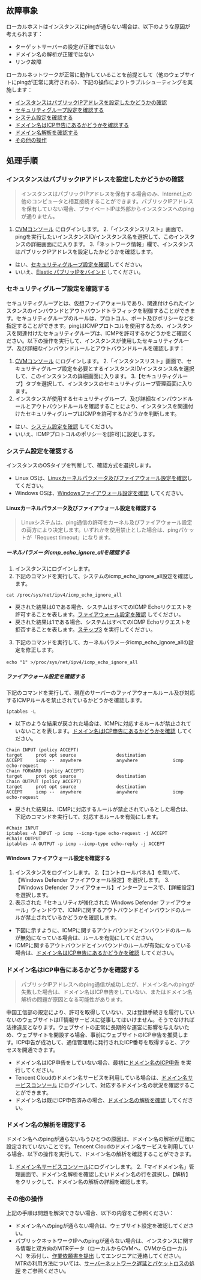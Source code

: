 ## 故障事象

ローカルホストはインスタンスにpingが通らない場合は、以下のような原因が考えられます：
- ターゲットサーバーの設定が正確ではない
- ドメイン名の解析が正確ではない
- リンク故障

ローカルネットワークが正常に動作していることを前提として（他のウェブサイトにpingが正常に実行される）、下記の操作によりトラブルシューティングを実施します：
- [インスタンスはパブリックIPアドレスを設定したかどうかの確認](#isConfigurePublicIP)
- [セキュリティグループ設定を確認する](#CheckSecurityGroupSetting)
- [システム設定を確認する](#CheckOSSetting)
- [ドメイン名はICP申告にあるかどうかを確認する](#CheckDomainRegistration)
- [ドメイン名解析を確認する](#CheckDNS)
- [その他の操作](#OtherOperations)

## 処理手順

<span id="isConfigurePublicIP"></span>
### インスタンスはパブリックIPアドレスを設定したかどうかの確認

> インスタンスはパブリックIPアドレスを保有する場合のみ、Internet上の他のコンピュータと相互接続することができます。パブリックIPアドレスを保有していない場合、プライベートIPは外部からインスタンスへのpingが通りません。
>
1. [CVMコンソール](https://console.cloud.tencent.com/cvm/index) にログインします。
2.「インスタンスリスト」画面で、pingを実行したいインスタンスID/インスタンス名を選択して、このインスタンスの詳細画面にに入ります。
3.「ネットワーク情報」欄で、インスタンスはパブリックIPアドレスを設定したかどうかを確認します。
 - はい、[セキュリティグループ設定を確認](#CheckSecurityGroupSetting)してください。
 - いいえ、[Elastic パブリッIPをバインド](https://intl.cloud.tencent.com/document/product/213/16586) してください。

<span id="CheckSecurityGroupSetting"></span>
### セキュリティグループ設定を確認する

セキュリティグループとは、仮想ファイアウォールであり、関連付けられたインスタンスのインバウンドとアウトバウンドトラフィックを制御することができます。セキュリティグループのルールは、プロトコル、ポート及びポリシーなどを指定することができます。pingはICMPプロトコルを使用するため、インスタンスを関連付けたセキュリティグループは、ICMPを許可するかどうかをご確認ください。以下の操作を実行して、インスタンスが使用したセキュリティグループ、及び詳細なインバウンドルールとアウトバウンドルールを確認します：
1. [CVMコンソール](https://console.cloud.tencent.com/cvm/index) にログインします。
2.「インスタンスリスト」画面で、セキュリティグループ設定を必要とするインスタンスID/インスタンス名を選択して、このインスタンスの詳細画面に入ります。
3.【セキュリティグループ】タブを選択して、インスタンスのセキュリティグループ管理画面に入ります。
4. インスタンスが使用するセキュリティグループ、及び詳細なインバウンドルールとアウトバウンドルールを確認することにより、インスタンスを関連付けたセキュリティグループはICMPを許可するかどうかを判断します。
 - はい、[システム設定を確認](#CheckOSSetting) してください。
 - いいえ、ICMPプロトコルのポリシーを[許可]に設定します。

<span id="CheckOSSetting"></span>
### システム設定を確認する

インスタンスのOSタイプを判断して、確認方式を選択します。
- Linux OSは、[Linuxカーネルパラメータ及びファイアウォール設定を確認](#CheckLinux)してください。
- Windows OSは、[Windowsファイアウォール設定を確認](#CheckWindows) してください。

<span id="CheckLinux"></span>
#### Linuxカーネルパラメータ及びファイアウォール設定を確認する

> Linuxシステムは、ping通信の許可をカーネル及びファイアウォール設定の両方により决定します。いずれかを使用禁止とした場合は、pingパケットが「Request timeout」になります。

##### ーネルパラメータicmp_echo_ignore_allを確認する

1. インスタンスにログインします。
2. 下記のコマンドを実行して、システムのicmp_echo_ignore_all設定を確認します。
```
cat /proc/sys/net/ipv4/icmp_echo_ignore_all
```
 - 戻された結果は0である場合、システムはすべてのICMP Echoリクエストを許可することを表します。[ファイアウォール設定を確認](#CheckLinuxFirewall) してください。
 - 戻された結果は1である場合、システムはすべてのICMP Echoリクエストを拒否することを表します。[ステップ3](#Linux_step03) を実行してください。
3. <span id="Linux_step03">下記のコマンドを実行して、カーネルパラメータicmp_echo_ignore_allの設定を修正します。</span>
```
echo "1" >/proc/sys/net/ipv4/icmp_echo_ignore_all　　
```

<span id="CheckLinuxFirewall"></span>
##### ファイアウォール設定を確認する

下記のコマンドを実行して、現在のサーバーのファイアウォールルール及び対応するICMPルールを禁止されているかどうかを確認します。
```
iptables -L
```
- 以下のような結果が戻された場合は、ICMPに対応するルールが禁止されていないことを表します。[ドメイン名はICP申告にあるかどうかを確認](#CheckDomainRegistration) してください。
```
Chain INPUT (policy ACCEPT)
target     prot opt source               destination         
ACCEPT     icmp --  anywhere             anywhere             icmp echo-request
Chain FORWARD (policy ACCEPT)
target     prot opt source               destination         
Chain OUTPUT (policy ACCEPT)
target     prot opt source               destination  
ACCEPT     icmp --  anywhere             anywhere             icmp echo-request
```
- 戻された結果は、ICMPに対応するルールが禁止されているとした場合は、下記のコマンドを実行して、対応するルールを有効にします。
```
#Chain INPUT
iptables -A INPUT -p icmp --icmp-type echo-request -j ACCEPT
#Chain OUTPUT
iptables -A OUTPUT -p icmp --icmp-type echo-reply -j ACCEPT
```

<span id="CheckWindows"></span>
#### Windows ファイアウォール設定を確認する

1. インスタンスをログインします。
2.【コントロールパネル】を開いて、【Windows Defender ファイアウォール設定】を選択します。
3.【Windows Defender ファイアウォール】インターフェースで、【詳細設定】を選択します。
4. 表示された「セキュリティが強化された Windows Defender ファイアウォール」ウィンドウで、ICMPに関するアウトバウンドとインバウンドのルールが禁止されているかどうかを確認します。
 - 下図に示すように、ICMPに関するアウトバウンドとインバウンドのルールが無効になっている場合は、ルールを有効にしてください。
 - ICMPに関するアウトバウンドとインバウンドのルールが有効になっている場合は、[ドメイン名はICP申告にあるかどうかを確認](#CheckDomainRegistration) してください。

<span id="CheckDomainRegistration"></span>
### ドメイン名はICP申告にあるかどうかを確認する

> パブリックIPアドレスへのping通信が成功したが、ドメイン名へのpingが失敗した場合は、ドメイン名はICP申告をしていない、またはドメイン名解析の問題が原因となる可能性があります。
>
中国工信部の規定により、許可を取得していない、又は登録手続きを履行していないのウェブサイトはIT情報サービスに従事してはいけません。そうでなければ法律違反となります。ウェブサイトの正常に長期的な運営に影響を与えないため、ウェブサイトを開設する場合、事前にウェブサイトのICP申告を推奨します。ICP申告が成功して、通信管理局に発行されたICP番号を取得すると、アクセスを開通できます。
- ドメイン名はICP申告をしていない場合、最初に[ドメイン名のICP申告](https://console.cloud.tencent.com/beian) を実行してください。
- Tencent Cloudのドメイン名サービスを利用している場合は、[ドメイン名サービスコンソール](https://console.cloud.tencent.com/domain) にログインして、対応するドメイン名の状況を確認することができます。
- ドメイン名は既にICP申告済みの場合、[ドメイン名の解析を確認](#CheckDNS) してください。

<span id="CheckDNS"></span>
### ドメイン名の解析を確認する

ドメイン名へのpingが通らないもうひとつの原因は、ドメイン名の解析が正確に設定されていないことです。Tencent Cloudのドメイン名サービスを利用している場合、以下の操作を実行して、ドメイン名の解析を確認することができます。
1. [ドメイン名サービスコンソール](https://console.cloud.tencent.com/domain)にログインします。
2.「マイドメイン名」管理画面で、ドメイン名解析を確認したいドメイン名の行を選択し、【解析】をクリックして、ドメイン名の解析の詳細を確認します。

<span id="OtherOperations"></span>
### その他の操作

上記の手順は問題を解決できない場合、以下の内容をご参照ください：
- ドメイン名へのpingが通らない場合は、ウェブサイト設定を確認してください。
- パブリックネットワークIPへのpingが通らない場合は、インスタンスに関する情報と双方向のMTRデータ（ローカルからCVMへ、CVMからローカルへ）を添付し、[作業依頼書を提出](https://console.cloud.tencent.com/workorder/category) してエンジニアに連絡してください。
MTRの利用方法については、[サーバーネットワーク遅延とパケットロスの処理](https://intl.cloud.tencent.com/document/product/213/14638) をご参照ください。
